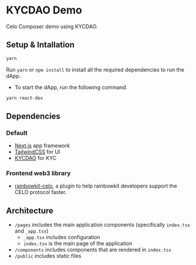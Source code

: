 # KYCDAO Demo

Celo Composer demo using KYCDAO.

## Setup & Intallation

```bash
yarn
```

Run `yarn` or `npm install` to install all the required dependencies to run the dApp.

- To start the dApp, run the following command.

```bash
yarn react-dev
```

## Dependencies

### Default
- [Next.js](https://nextjs.org/) app framework
- [TailwindCSS](https://tailwindcss.com/) for UI
- [KYCDAO](https://kycdao.xyz/) for KYC

### Frontend web3 library
- [rainbowkit-celo](https://www.npmjs.com/package/@celo/rainbowkit-celo), a plugin to help rainbowkit developers support the CELO protocol faster.

## Architecture

- `/pages` includes the main application components (specifically `index.tsx` and `_app.tsx`)
  - `_app.tsx` includes configuration
  - `index.tsx` is the main page of the application
- `/components` includes components that are rendered in `index.tsx`
- `/public` includes static files
